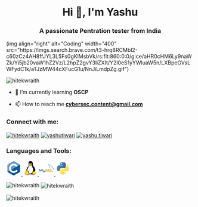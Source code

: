 <h1 align="center">Hi 👋, I'm Yashu</h1>
<h3 align="center">A passionate Pentration tester from India</h3>
(img align="right" alt="Coding" width="400" src="https://imgs.search.brave.com/t3-hrq8RCMbl2-c60zCz4AH8ffJYL3L5Fs0gKlMsbVk/rs:fit:860:0:0/g:ce/aHR0cHM6Ly9naWZk/Yi5jb20vaW1hZ2Vz/L2hpZ2gvY3liZXIt/Y2l0eS1yYWluaW5n/LXBpeGVsLWFydC1k/aTJzMW44cXFucG1u/NnJiLmdpZg.gif")

<p align="left"> <img src="https://komarev.com/ghpvc/?username=hitekwraith&label=Profile%20views&color=0e75b6&style=flat" alt="hitekwraith" /> </p>

- 🌱 I’m currently learning **OSCP**

- 📫 How to reach me **cybersec.content@gmail.com**

<h3 align="left">Connect with me:</h3>
<p align="left">
<a href="https://twitter.com/hitekwraith" target="blank"><img align="center" src="https://raw.githubusercontent.com/rahuldkjain/github-profile-readme-generator/master/src/images/icons/Social/twitter.svg" alt="hitekwraith" height="30" width="40" /></a>
<a href="https://linkedin.com/in/yashutiwari" target="blank"><img align="center" src="https://raw.githubusercontent.com/rahuldkjain/github-profile-readme-generator/master/src/images/icons/Social/linked-in-alt.svg" alt="yashutiwari" height="30" width="40" /></a>
<a href="https://instagram.com/yashu.tiwari" target="blank"><img align="center" src="https://raw.githubusercontent.com/rahuldkjain/github-profile-readme-generator/master/src/images/icons/Social/instagram.svg" alt="yashu.tiwari" height="30" width="40" /></a>
</p>

<h3 align="left">Languages and Tools:</h3>
<p align="left"> <a href="https://www.cprogramming.com/" target="_blank" rel="noreferrer"> <img src="https://raw.githubusercontent.com/devicons/devicon/master/icons/c/c-original.svg" alt="c" width="40" height="40"/> </a> <a href="https://www.linux.org/" target="_blank" rel="noreferrer"> <img src="https://raw.githubusercontent.com/devicons/devicon/master/icons/linux/linux-original.svg" alt="linux" width="40" height="40"/> </a> <a href="https://www.mysql.com/" target="_blank" rel="noreferrer"> <img src="https://raw.githubusercontent.com/devicons/devicon/master/icons/mysql/mysql-original-wordmark.svg" alt="mysql" width="40" height="40"/> </a> <a href="https://www.python.org" target="_blank" rel="noreferrer"> <img src="https://raw.githubusercontent.com/devicons/devicon/master/icons/python/python-original.svg" alt="python" width="40" height="40"/> </a> </p>

<p><img align="left" src="https://github-readme-stats.vercel.app/api/top-langs?username=hitekwraith&show_icons=true&locale=en&layout=compact" alt="hitekwraith" /></p>

<p>&nbsp;<img align="center" src="https://github-readme-stats.vercel.app/api?username=hitekwraith&show_icons=true&locale=en" alt="hitekwraith" /></p>

<p><img align="center" src="https://github-readme-streak-stats.herokuapp.com/?user=hitekwraith&" alt="hitekwraith" /></p>
